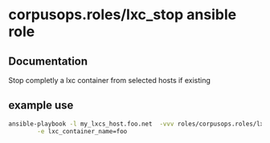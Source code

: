 # corpusops.roles/lxc_stop ansible role
## Documentation

Stop completly a lxc container from selected hosts if existing

## example use
```bash
ansible-playbook -l my_lxcs_host.foo.net  -vvv roles/corpusops.roles/lxc_stop/role.yml \
        -e lxc_container_name=foo
```

